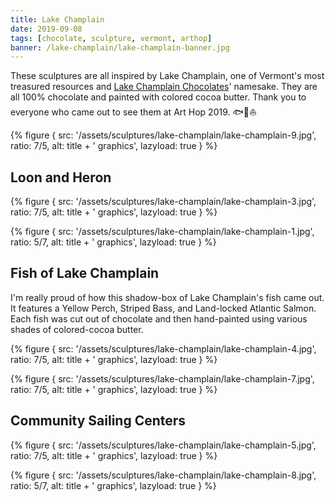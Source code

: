 ```yaml
---
title: Lake Champlain
date: 2019-09-08
tags: [chocolate, sculpture, vermont, arthop]
banner: /lake-champlain/lake-champlain-banner.jpg
---
```


These sculptures are all inspired by Lake Champlain, one of Vermont's most treasured resources and [Lake Champlain Chocolates](http//www.lakechamplainchocolates.com)' namesake. They are all 100% chocolate and painted with colored cocoa butter. Thank you to everyone who came out to see them at Art Hop 2019. 🐟🦆⛵️

{% figure {
    src: '/assets/sculptures/lake-champlain/lake-champlain-9.jpg',
    ratio: 7/5,
    alt: title + ' graphics',
    lazyload: true
} %}

## Loon and Heron

{% figure {
    src: '/assets/sculptures/lake-champlain/lake-champlain-3.jpg',
    ratio: 7/5,
    alt: title + ' graphics',
    lazyload: true
} %}

{% figure {
    src: '/assets/sculptures/lake-champlain/lake-champlain-1.jpg',
    ratio: 5/7,
    alt: title + ' graphics',
    lazyload: true
} %}

## Fish of Lake Champlain

I'm really proud of how this shadow-box of Lake Champlain's fish came out. It features a Yellow Perch, Striped Bass, and Land-locked Atlantic Salmon. Each fish was cut out of chocolate and then hand-painted using various shades of colored-cocoa butter.

{% figure {
    src: '/assets/sculptures/lake-champlain/lake-champlain-4.jpg',
    ratio: 7/5,
    alt: title + ' graphics',
    lazyload: true
} %}

{% figure {
    src: '/assets/sculptures/lake-champlain/lake-champlain-7.jpg',
    ratio: 7/5,
    alt: title + ' graphics',
    lazyload: true
} %}

## Community Sailing Centers

{% figure {
    src: '/assets/sculptures/lake-champlain/lake-champlain-5.jpg',
    ratio: 7/5,
    alt: title + ' graphics',
    lazyload: true
} %}

{% figure {
    src: '/assets/sculptures/lake-champlain/lake-champlain-8.jpg',
    ratio: 5/7,
    alt: title + ' graphics',
    lazyload: true
} %}
